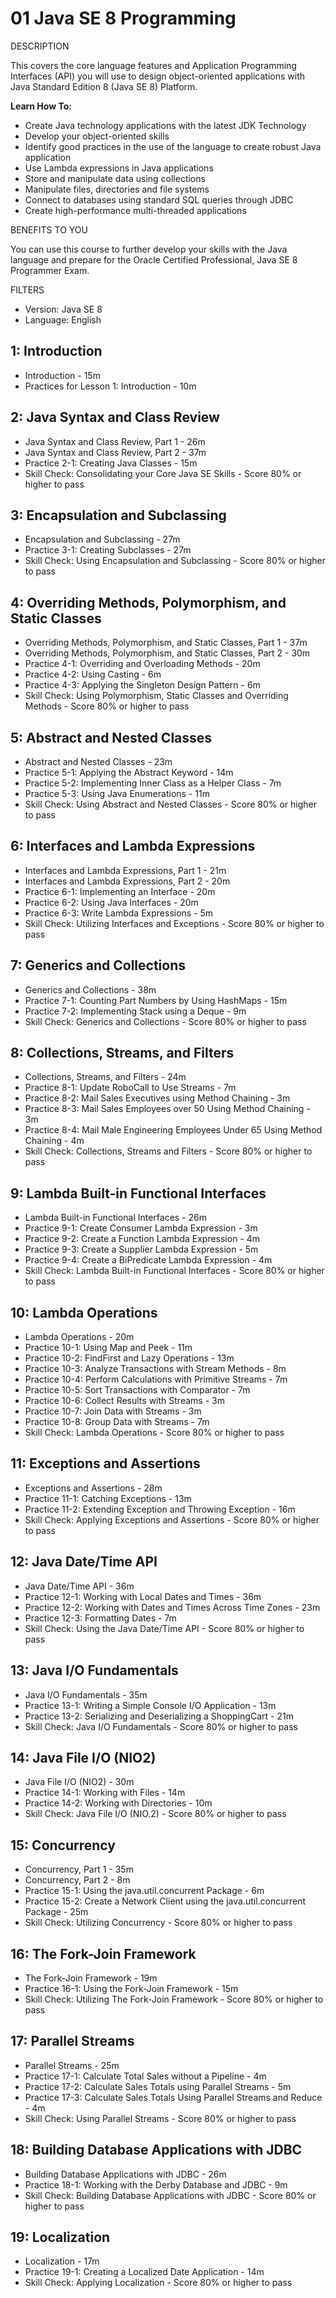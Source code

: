 # 01 Java SE 8 Programming

DESCRIPTION

This covers the core language features and Application Programming Interfaces (API) you will use to design object-oriented applications with Java Standard Edition 8 (Java SE 8) Platform.

**Learn How To:**

* Create Java technology applications with the latest JDK Technology
* Develop your object-oriented skills
* Identify good practices in the use of the language to create robust Java application
* Use Lambda expressions in Java applications
* Store and manipulate data using collections
* Manipulate files, directories and file systems
* Connect to databases using standard SQL queries through JDBC
* Create high-performance multi-threaded applications

BENEFITS TO YOU

You can use this course to further develop your skills with the Java language and prepare for the Oracle Certified Professional, Java SE 8 Programmer Exam.

FILTERS

* Version: Java SE 8
* Language: English

## 1: Introduction

   * Introduction - 15m
   * Practices for Lesson 1: Introduction - 10m

## 2: Java Syntax and Class Review

   * Java Syntax and Class Review, Part 1 - 26m
   * Java Syntax and Class Review, Part 2 - 37m
   * Practice 2-1: Creating Java Classes - 15m
   * Skill Check: Consolidating your Core Java SE Skills - Score 80% or higher to pass

## 3: Encapsulation and Subclassing

   * Encapsulation and Subclassing - 27m
   * Practice 3-1: Creating Subclasses - 27m
   * Skill Check: Using Encapsulation and Subclassing - Score 80% or higher to pass

## 4: Overriding Methods, Polymorphism, and Static Classes

   * Overriding Methods, Polymorphism, and Static Classes, Part 1 - 37m
   * Overriding Methods, Polymorphism, and Static Classes, Part 2 - 30m
   * Practice 4-1: Overriding and Overloading Methods - 20m
   * Practice 4-2: Using Casting - 6m
   * Practice 4-3: Applying the Singleton Design Pattern - 6m
   * Skill Check: Using Polymorphism, Static Classes and Overriding Methods - Score 80% or higher to pass

## 5: Abstract and Nested Classes

   * Abstract and Nested Classes - 23m
   * Practice 5-1: Applying the Abstract Keyword - 14m
   * Practice 5-2: Implementing Inner Class as a Helper Class - 7m
   * Practice 5-3: Using Java Enumerations - 11m
   * Skill Check: Using Abstract and Nested Classes - Score 80% or higher to pass

## 6: Interfaces and Lambda Expressions

   * Interfaces and Lambda Expressions, Part 1 - 21m
   * Interfaces and Lambda Expressions, Part 2 - 20m
   * Practice 6-1: Implementing an Interface - 20m
   * Practice 6-2: Using Java Interfaces - 20m
   * Practice 6-3: Write Lambda Expressions - 5m
   * Skill Check: Utilizing Interfaces and Exceptions - Score 80% or higher to pass

## 7: Generics and Collections

   * Generics and Collections - 38m
   * Practice 7-1: Counting Part Numbers by Using HashMaps - 15m
   * Practice 7-2: Implementing Stack using a Deque - 9m
   * Skill Check: Generics and Collections - Score 80% or higher to pass

## 8: Collections, Streams, and Filters

   * Collections, Streams, and Filters - 24m
   * Practice 8-1: Update RoboCall to Use Streams - 7m
   * Practice 8-2: Mail Sales Executives using Method Chaining - 3m
   * Practice 8-3: Mail Sales Employees over 50 Using Method Chaining - 3m
   * Practice 8-4: Mail Male Engineering Employees Under 65 Using Method Chaining - 4m
   * Skill Check: Collections, Streams and Filters - Score 80% or higher to pass

## 9: Lambda Built-in Functional Interfaces

   * Lambda Built-in Functional Interfaces - 26m
   * Practice 9-1: Create Consumer Lambda Expression - 3m
   * Practice 9-2: Create a Function Lambda Expression - 4m
   * Practice 9-3: Create a Supplier Lambda Expression - 5m
   * Practice 9-4: Create a BiPredicate Lambda Expression - 4m
   * Skill Check: Lambda Built-in Functional Interfaces - Score 80% or higher to pass

## 10: Lambda Operations

   * Lambda Operations - 20m
   * Practice 10-1: Using Map and Peek - 11m
   * Practice 10-2: FindFirst and Lazy Operations - 13m
   * Practice 10-3: Analyze Transactions with Stream Methods - 8m
   * Practice 10-4: Perform Calculations with Primitive Streams - 7m
   * Practice 10-5: Sort Transactions with Comparator - 7m
   * Practice 10-6: Collect Results with Streams - 3m
   * Practice 10-7: Join Data with Streams - 3m
   * Practice 10-8: Group Data with Streams - 7m
   * Skill Check: Lambda Operations - Score 80% or higher to pass

## 11: Exceptions and Assertions

   * Exceptions and Assertions - 28m
   * Practice 11-1: Catching Exceptions - 13m
   * Practice 11-2: Extending Exception and Throwing Exception - 16m
   * Skill Check: Applying Exceptions and Assertions - Score 80% or higher to pass
   
## 12: Java Date/Time API

   * Java Date/Time API - 36m
   * Practice 12-1: Working with Local Dates and Times - 36m
   * Practice 12-2: Working with Dates and Times Across Time Zones - 23m
   * Practice 12-3: Formatting Dates - 7m
   * Skill Check: Using the Java Date/Time API - Score 80% or higher to pass

## 13: Java I/O Fundamentals
 
   * Java I/O Fundamentals - 35m
   * Practice 13-1: Writing a Simple Console I/O Application - 13m
   * Practice 13-2: Serializing and Deserializing a ShoppingCart - 21m
   * Skill Check: Java I/O Fundamentals - Score 80% or higher to pass

## 14: Java File I/O (NIO2)

   * Java File I/O (NIO2) - 30m
   * Practice 14-1: Working with Files - 14m
   * Practice 14-2: Working with Directories - 10m
   * Skill Check: Java File I/O (NIO.2) - Score 80% or higher to pass

## 15: Concurrency

   * Concurrency, Part 1 - 35m
   * Concurrency, Part 2 - 8m
   * Practice 15-1: Using the java.util.concurrent Package - 6m
   * Practice 15-2: Create a Network Client using the java.util.concurrent Package - 25m
   * Skill Check: Utilizing Concurrency - Score 80% or higher to pass

## 16: The Fork-Join Framework

   * The Fork-Join Framework - 19m
   * Practice 16-1: Using the Fork-Join Framework - 15m
   * Skill Check: Utilizing The Fork-Join Framework - Score 80% or higher to pass

## 17: Parallel Streams

   * Parallel Streams - 25m
   * Practice 17-1: Calculate Total Sales without a Pipeline - 4m
   * Practice 17-2: Calculate Sales Totals using Parallel Streams - 5m
   * Practice 17-3: Calculate Sales Totals Using Parallel Streams and Reduce - 4m
   * Skill Check: Using Parallel Streams - Score 80% or higher to pass

## 18: Building Database Applications with JDBC

   * Building Database Applications with JDBC - 26m
   * Practice 18-1: Working with the Derby Database and JDBC - 9m
   * Skill Check: Building Database Applications with JDBC - Score 80% or higher to pass

## 19: Localization

   * Localization - 17m
   * Practice 19-1: Creating a Localized Date Application - 14m
   * Skill Check: Applying Localization - Score 80% or higher to pass
